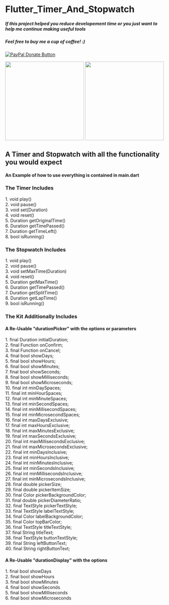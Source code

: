 # Flutter_Timer_And_Stopwatch

<h5>If this project helped you reduce developement time or you just want to help me continue making useful tools</h5>
<h5>Feel free to buy me a cup of coffee! :)</h5>
<a href="https://www.paypal.com/cgi-bin/webscr?cmd=_donations&business=bryan%2eo%2ecancel%40gmail%2ecom&lc=US&item_name=Cup%20Of%20Coffee&item_number=0000&no_note=0&currency_code=USD&bn=PP%2dDonationsBF%3abtn_donateCC_LG%2egif%3aNonHostedGuest">
  <img src="https://www.paypalobjects.com/en_US/i/btn/btn_donateCC_LG.gif" alt="PayPal Donate Button">
</a>
<p float="left">
  <img src="https://media.giphy.com/media/DQdmcrEwAFqneM6tiL/giphy.gif" width="250"/>
  <img src="https://media.giphy.com/media/5qFCRiENukaLzB7Yoy/giphy.gif" width="250"/>
</p>
<h2> A Timer and Stopwatch with all the functionality you would expect </h2>
<h4> An Example of how to use everything is contained in main.dart </h4> 
<h3> The Timer Includes </h3>
1. void play() <br>
2. void pause() <br>
3. void set(Duration) <br>
4. void reset() <br>
5. Duration getOriginalTime() <br>
6. Duration getTimePassed() <br>
7. Duration getTimeLeft() <br>
8. bool isRunning() <br>
<h3> The Stopwatch Includes </h3>
1. void play() <br>
2. void pause() <br>
3. void setMaxTime(Duration) <br>
4. void reset() <br>
5. Duration getMaxTime() <br>
6. Duration getTimePassed() <br>
7. Duration getSplitTime() <br>
8. Duration getLapTime() <br>
9. bool isRunning() <br>
<h3> The Kit Additionally Includes </h3>
<h4> A Re-Usable "durationPicker" with the options or parameters </h4>
1. final Duration initialDuration; <br>
2. final Function onConfirm; <br>
3. final Function onCancel; <br>
4. final bool showDays; <br>
5. final bool showHours; <br>
6. final bool showMinutes; <br>
7. final bool showSeconds; <br>
8. final bool showMilliseconds; <br>
9. final bool showMicroseconds; <br>
10. final int minDaySpaces; <br>
11. final int minHourSpaces; <br>
12. final int minMinuteSpaces; <br>
13. final int minSecondSpaces; <br>
14. final int minMillisecondSpaces; <br>
15. final int minMicrosecondSpaces; <br>
16. final int maxDaysExclusive; <br>
17. final int maxHoursExclusive; <br>
18. final int maxMinutesExclusive; <br>
19. final int maxSecondsExclusive; <br>
20. final int maxMillisecondsExclusive; <br>
21. final int maxMicrosecondsExclusive; <br>
22. final int minDaysInclusive; <br>
23. final int minHoursInclusive; <br>
24. final int minMinutesInclusive; <br>
25. final int minSecondsInclusive; <br>
26. final int minMillisecondsInclusive; <br>
27. final int minMicrosecondsInclusive; <br>
28. final double pickerSize; <br>
29. final double pickerItemSize; <br>
30. final Color pickerBackgroundColor; <br>
31. final double pickerDiameterRatio; <br>
32. final TextStyle pickerTextStyle; <br>
33. final TextStyle labelTextStyle; <br>
34. final Color labelBackgroundColor; <br>
35. final Color topBarColor; <br>
36. final TextStyle titleTextStyle; <br>
37. final String titleText; <br>
38. final TextStyle buttonTextStyle; <br>
39. final String leftButtonText; <br>
40. final String rightButtonText; <br>
<h4> A Re-Usable "durationDisplay" with the options </h4>
1. final bool showDays <br>
2. final bool showHours <br>
3. final bool showMinutes <br>
4. final bool showSeconds <br>
5. final bool showMilliseconds <br>
6. final bool showMicroseconds <br>
<br>
